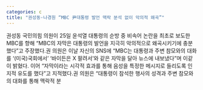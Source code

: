 ```yaml
---
categories: c
title: "권성동·나경원 “MBC 尹대통령 발언 맥락 분석 없이 악의적 왜곡”"
---
```

권성동 국민의힘 의원이 25일 윤석열 대통령의 순방 중 비속어 논란을 최초로 보도한 MBC를 향해 “MBC의 자막은 대통령의 발언을 지극히 악의적으로 왜곡시키기에 충분했다”고 주장했다.권 의원은 이날 자신의 SNS에 “MBC는 대통령과 주변 참모와의 대화를 ‘(미국)국회에서’ ‘바이든은 X 팔려서’와 같은 자막을 달아 뉴스에 내보냈다”며 이같이 밝혔다. 이어 “자막이라는 시각적 효과를 통해 음성을 특정한 메시지로 들리도록 인지적 유도를 했다”고 지적했다.권 의원은 “대통령이 참석한 행사의 성격과 주변 참모와의 대화를 통해 맥락적 분